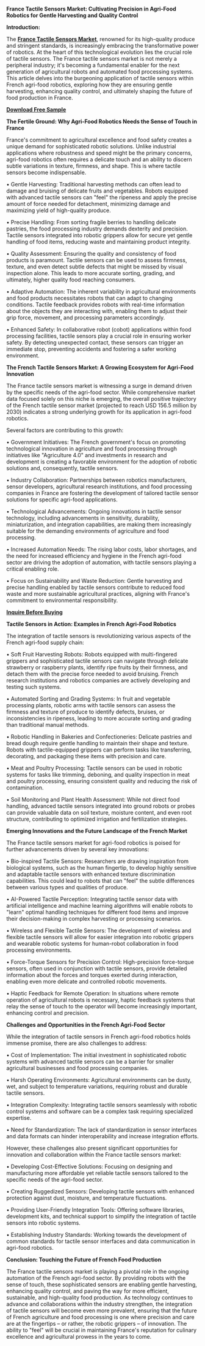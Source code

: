 **France Tactile Sensors Market: Cultivating Precision in Agri-Food Robotics for Gentle Harvesting and Quality Control**

**Introduction:** 

The **[France Tactile Sensors Market](https://www.nextmsc.com/report/france-tactile-sensor-market)**, renowned for its high-quality produce and stringent standards, is increasingly embracing the transformative power of robotics. At the heart of this technological evolution lies the crucial role of tactile sensors. The France tactile sensors market is not merely a peripheral industry; it's becoming a fundamental enabler for the next generation of agricultural robots and automated food processing systems. This article delves into the burgeoning application of tactile sensors within French agri-food robotics, exploring how they are ensuring gentle harvesting, enhancing quality control, and ultimately shaping the future of food production in France.

**[Download Free Sample](https://www.nextmsc.com/france-tactile-sensor-market/request-sample)**

**The Fertile Ground: Why Agri-Food Robotics Needs the Sense of Touch in France**

France's commitment to agricultural excellence and food safety creates a unique demand for sophisticated robotic solutions. Unlike industrial applications where robustness and speed might be the primary concerns, agri-food robotics often requires a delicate touch and an ability to discern subtle variations in texture, firmness, and shape. This is where tactile sensors become indispensable.
    
  • Gentle Harvesting: Traditional harvesting methods can often lead to damage and bruising of delicate fruits and vegetables. Robots equipped with advanced tactile sensors can "feel" the ripeness and apply the precise amount of force needed for detachment, minimizing damage and maximizing yield of high-quality produce.
  
  • Precise Handling: From sorting fragile berries to handling delicate pastries, the food processing industry demands dexterity and precision. Tactile sensors integrated into robotic grippers allow for secure yet gentle handling of food items, reducing waste and maintaining product integrity.
  
  • Quality Assessment: Ensuring the quality and consistency of food products is paramount. Tactile sensors can be used to assess firmness, texture, and even detect subtle defects that might be missed by visual inspection alone. This leads to more accurate sorting, grading, and ultimately, higher quality food reaching consumers.
  
  • Adaptive Automation: The inherent variability in agricultural environments and food products necessitates robots that can adapt to changing conditions. Tactile feedback provides robots with real-time information about the objects they are interacting with, enabling them to adjust their grip force, movement, and processing parameters accordingly.
  
  • Enhanced Safety: In collaborative robot (cobot) applications within food processing facilities, tactile sensors play a crucial role in ensuring worker safety. By detecting unexpected contact, these sensors can trigger an immediate stop, preventing accidents and fostering a safer working environment.

**The French Tactile Sensors Market: A Growing Ecosystem for Agri-Food Innovation**

The France tactile sensors market is witnessing a surge in demand driven by the specific needs of the agri-food sector. While comprehensive market data focused solely on this niche is emerging, the overall positive trajectory of the French tactile sensor market (projected to reach USD 156.5 million by 2030) indicates a strong underlying growth for its application in agri-food robotics.

Several factors are contributing to this growth:
    
  • Government Initiatives: The French government's focus on promoting technological innovation in agriculture and food processing through initiatives like "Agriculture 4.0" and investments in research and development is creating a favorable environment for the adoption of robotic solutions and, consequently, tactile sensors.
  
  • Industry Collaboration: Partnerships between robotics manufacturers, sensor developers, agricultural research institutions, and food processing companies in France are fostering the development of tailored tactile sensor solutions for specific agri-food applications.
  
  • Technological Advancements: Ongoing innovations in tactile sensor technology, including advancements in sensitivity, durability, miniaturization, and integration capabilities, are making them increasingly suitable for the demanding environments of agriculture and food processing.
  
  • Increased Automation Needs: The rising labor costs, labor shortages, and the need for increased efficiency and hygiene in the French agri-food sector are driving the adoption of automation, with tactile sensors playing a critical enabling role.
  
  • Focus on Sustainability and Waste Reduction: Gentle harvesting and precise handling enabled by tactile sensors contribute to reduced food waste and more sustainable agricultural practices, aligning with 
France's commitment to environmental responsibility.

**[Inquire Before Buying](https://www.nextmsc.com/france-tactile-sensor-market/inquire-before-buying)**

**Tactile Sensors in Action: Examples in French Agri-Food Robotics**

The integration of tactile sensors is revolutionizing various aspects of the French agri-food supply chain:
    
  • Soft Fruit Harvesting Robots: Robots equipped with multi-fingered grippers and sophisticated tactile sensors can navigate through delicate strawberry or raspberry plants, identify ripe fruits by their firmness, and detach them with the precise force needed to avoid bruising. French research institutions and robotics companies are actively developing and testing such systems.
  
  • Automated Sorting and Grading Systems: In fruit and vegetable processing plants, robotic arms with tactile sensors can assess the firmness and texture of produce to identify defects, bruises, or inconsistencies in ripeness, leading to more accurate sorting and grading than traditional manual methods.
 
  • Robotic Handling in Bakeries and Confectioneries: Delicate pastries and bread dough require gentle handling to maintain their shape and texture. Robots with tactile-equipped grippers can perform tasks like transferring, decorating, and packaging these items with precision and care.
  
  • Meat and Poultry Processing: Tactile sensors can be used in robotic systems for tasks like trimming, deboning, and quality inspection in meat and poultry processing, ensuring consistent quality and reducing the risk of contamination.
  
  • Soil Monitoring and Plant Health Assessment: While not direct food handling, advanced tactile sensors integrated into ground robots or probes can provide valuable data on soil texture, moisture content, and even root structure, contributing to optimized irrigation and fertilization strategies.

**Emerging Innovations and the Future Landscape of the French Market**

The France tactile sensors market for agri-food robotics is poised for further advancements driven by several key innovations:
    
  • Bio-inspired Tactile Sensors: Researchers are drawing inspiration from biological systems, such as the human fingertip, to develop highly sensitive and adaptable tactile sensors with enhanced texture discrimination capabilities. This could lead to robots that can "feel" the subtle differences between various types and qualities of produce.
  
  • AI-Powered Tactile Perception: Integrating tactile sensor data with artificial intelligence and machine learning algorithms will enable robots to "learn" optimal handling techniques for different food items and improve their decision-making in complex harvesting or processing scenarios.
  
  • Wireless and Flexible Tactile Sensors: The development of wireless and flexible tactile sensors will allow for easier integration into robotic grippers and wearable robotic systems for human-robot collaboration in food processing environments.
  
  • Force-Torque Sensors for Precision Control: High-precision force-torque sensors, often used in conjunction with tactile sensors, provide detailed information about the forces and torques exerted during interaction, enabling even more delicate and controlled robotic movements.
  
  • Haptic Feedback for Remote Operation: In situations where remote operation of agricultural robots is necessary, haptic feedback systems that relay the sense of touch to the operator will become increasingly important, enhancing control and precision.

**Challenges and Opportunities in the French Agri-Food Sector**

While the integration of tactile sensors in French agri-food robotics holds immense promise, there are also challenges to address:
    
  • Cost of Implementation: The initial investment in sophisticated robotic systems with advanced tactile sensors can be a barrier for smaller agricultural businesses and food processing companies.
  
  • Harsh Operating Environments: Agricultural environments can be dusty, wet, and subject to temperature variations, requiring robust and durable tactile sensors.
  
  • Integration Complexity: Integrating tactile sensors seamlessly with robotic control systems and software can be a complex task requiring specialized expertise.
  
  • Need for Standardization: The lack of standardization in sensor interfaces and data formats can hinder interoperability and increase integration efforts.

However, these challenges also present significant opportunities for innovation and collaboration within the France tactile sensors market:
    
  • Developing Cost-Effective Solutions: Focusing on designing and manufacturing more affordable yet reliable tactile sensors tailored to the specific needs of the agri-food sector.
  
  • Creating Ruggedized Sensors: Developing tactile sensors with enhanced protection against dust, moisture, and temperature fluctuations.
  
  • Providing User-Friendly Integration Tools: Offering software libraries, development kits, and technical support to simplify the integration of tactile sensors into robotic systems.
  
  • Establishing Industry Standards: Working towards the development of common standards for tactile sensor interfaces and data communication in agri-food robotics.

**Conclusion: Touching the Future of French Food Production**

The France tactile sensors market is playing a pivotal role in the ongoing automation of the French agri-food sector. By providing robots with the sense of touch, these sophisticated sensors are enabling gentle harvesting, enhancing quality control, and paving the way for more efficient, sustainable, and high-quality food production. As technology continues to advance and collaborations within the industry strengthen, the integration of tactile sensors will become even more prevalent, ensuring that the future of French agriculture and food processing is one where precision and care are at the fingertips – or rather, the robotic grippers – of innovation. The ability to "feel" will be crucial in maintaining France's reputation for culinary excellence and agricultural prowess in the years to come.
